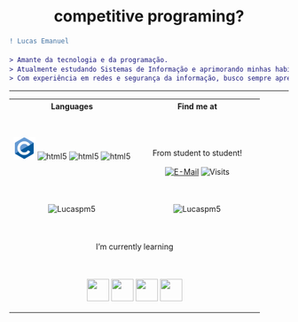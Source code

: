 <h1 align="center">competitive programing?</h1>

```diff
! Lucas Emanuel

> Amante da tecnologia e da programação.
> Atualmente estudando Sistemas de Informação e aprimorando minhas habilidades em diversas linguagens, como C, C++, C# e Python. 
> Com experiência em redes e segurança da informação, busco sempre aprender e desenvolver soluções inovadoras.


```

------------------------------------


<table width="100%">
  <tr>
  <th>Languages</th>
  <th>Find me at</th>
  </tr>
  <tr>
  <td width="50%">

 <p align = "center">
  <img src="https://raw.githubusercontent.com/devicons/devicon/master/icons/c/c-original.svg" alt="c" width="40" height="40"/>
      <img src="https://cdn.jsdelivr.net/gh/devicons/devicon/icons/python/python-original.svg" alt="html5" width="40" height="40"/>
   <img src="https://cdn.jsdelivr.net/gh/devicons/devicon/icons/csharp/csharp-original.svg" alt="html5" width="40" height="40"/>
   <img src="https://cdn.jsdelivr.net/gh/devicons/devicon/icons/cplusplus/cplusplus-original.svg" alt="html5" width="40" height="40"/>
 </p>

  </td>
  <td width="50%">
    
<br><p align="center"><br>From student to student!<br><br>
[![E-Mail](https://img.shields.io/badge/email-reveal-2a8?style=flat-square&logo=gmail&logoColor=red)](https://mail.google.com/mail/u/1/#inbox)
![Visits](https://komarev.com/ghpvc/?username=Lucaspm5)
</p>
  </td>
  <tr>
  <td width = "50%">
    
  <br>
  <p align = "center"><img src="https://github-readme-streak-stats.herokuapp.com/?user=Lucaspm5&theme=dracula&hide_border=true" alt="Lucaspm5" /></p>
  </td>
  <td width = "50%">
  <br>
  <p align="center"><img src="https://github-readme-stats.vercel.app/api?username=Lucaspm5&show_icons=true&bg_color=282a36&text_color=bd93f9&title_color=bd93f9&include_all_commits=true&count_private=true&locale=pt-br&theme=dracula" alt="Lucaspm5" /></p>
  </td>
  <tr>
  <td colspan = 2><br><p align = "center"> I’m currently learning </p></td>
  <tr>
  <td colspan=2 width ="50%">
  <br>
  <p align="center">
    <img src="https://cdn.jsdelivr.net/gh/devicons/devicon/icons/c/c-plain.svg" width="40" height="40"/>
    <img src="https://cdn.jsdelivr.net/gh/devicons/devicon/icons/python/python-original.svg" width="40" height="40"/>
    <img src="https://cdn.jsdelivr.net/gh/devicons/devicon/icons/csharp/csharp-plain.svg" width="40" height="40"/>
  <img src="https://cdn.jsdelivr.net/gh/devicons/devicon/icons/cplusplus/cplusplus-plain.svg" width="40" height="40"/>
  </p>
  </table>

[//]: <> (The `&nbsp;` is to have Aphelion take up more space)

